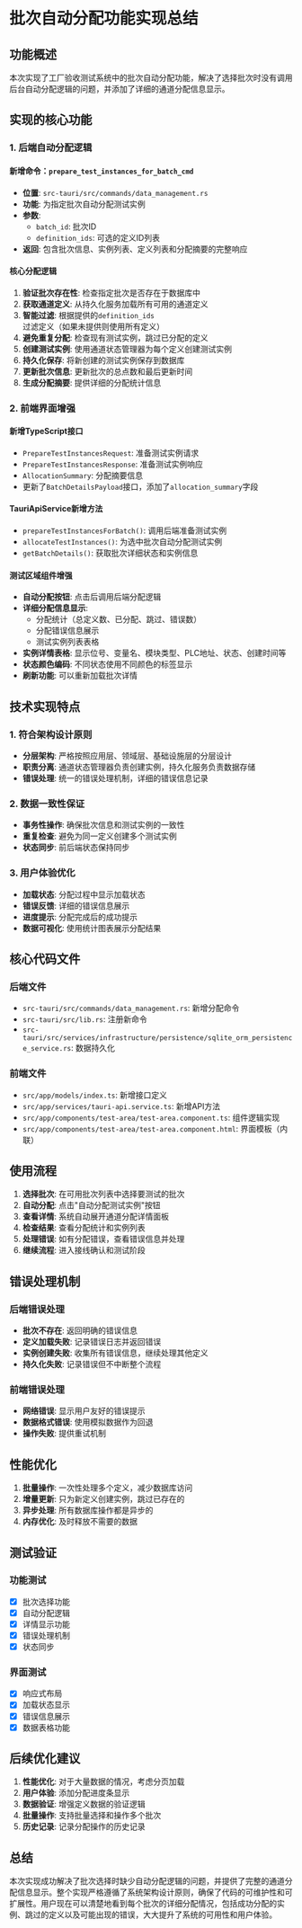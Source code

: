 # 批次自动分配功能实现总结

## 功能概述

本次实现了工厂验收测试系统中的批次自动分配功能，解决了选择批次时没有调用后台自动分配逻辑的问题，并添加了详细的通道分配信息显示。

## 实现的核心功能

### 1. 后端自动分配逻辑

#### 新增命令：`prepare_test_instances_for_batch_cmd`
- **位置**: `src-tauri/src/commands/data_management.rs`
- **功能**: 为指定批次自动分配测试实例
- **参数**: 
  - `batch_id`: 批次ID
  - `definition_ids`: 可选的定义ID列表
- **返回**: 包含批次信息、实例列表、定义列表和分配摘要的完整响应

#### 核心分配逻辑
1. **验证批次存在性**: 检查指定批次是否存在于数据库中
2. **获取通道定义**: 从持久化服务加载所有可用的通道定义
3. **智能过滤**: 根据提供的`definition_ids`过滤定义（如果未提供则使用所有定义）
4. **避免重复分配**: 检查现有测试实例，跳过已分配的定义
5. **创建测试实例**: 使用通道状态管理器为每个定义创建测试实例
6. **持久化保存**: 将新创建的测试实例保存到数据库
7. **更新批次信息**: 更新批次的总点数和最后更新时间
8. **生成分配摘要**: 提供详细的分配统计信息

### 2. 前端界面增强

#### 新增TypeScript接口
- `PrepareTestInstancesRequest`: 准备测试实例请求
- `PrepareTestInstancesResponse`: 准备测试实例响应
- `AllocationSummary`: 分配摘要信息
- 更新了`BatchDetailsPayload`接口，添加了`allocation_summary`字段

#### TauriApiService新增方法
- `prepareTestInstancesForBatch()`: 调用后端准备测试实例
- `allocateTestInstances()`: 为选中批次自动分配测试实例
- `getBatchDetails()`: 获取批次详细状态和实例信息

#### 测试区域组件增强
- **自动分配按钮**: 点击后调用后端分配逻辑
- **详细分配信息显示**: 
  - 分配统计（总定义数、已分配、跳过、错误数）
  - 分配错误信息展示
  - 测试实例列表表格
- **实例详情表格**: 显示位号、变量名、模块类型、PLC地址、状态、创建时间等
- **状态颜色编码**: 不同状态使用不同颜色的标签显示
- **刷新功能**: 可以重新加载批次详情

## 技术实现特点

### 1. 符合架构设计原则
- **分层架构**: 严格按照应用层、领域层、基础设施层的分层设计
- **职责分离**: 通道状态管理器负责创建实例，持久化服务负责数据存储
- **错误处理**: 统一的错误处理机制，详细的错误信息记录

### 2. 数据一致性保证
- **事务性操作**: 确保批次信息和测试实例的一致性
- **重复检查**: 避免为同一定义创建多个测试实例
- **状态同步**: 前后端状态保持同步

### 3. 用户体验优化
- **加载状态**: 分配过程中显示加载状态
- **错误反馈**: 详细的错误信息展示
- **进度提示**: 分配完成后的成功提示
- **数据可视化**: 使用统计图表展示分配结果

## 核心代码文件

### 后端文件
- `src-tauri/src/commands/data_management.rs`: 新增分配命令
- `src-tauri/src/lib.rs`: 注册新命令
- `src-tauri/src/services/infrastructure/persistence/sqlite_orm_persistence_service.rs`: 数据持久化

### 前端文件
- `src/app/models/index.ts`: 新增接口定义
- `src/app/services/tauri-api.service.ts`: 新增API方法
- `src/app/components/test-area/test-area.component.ts`: 组件逻辑实现
- `src/app/components/test-area/test-area.component.html`: 界面模板（内联）

## 使用流程

1. **选择批次**: 在可用批次列表中选择要测试的批次
2. **自动分配**: 点击"自动分配测试实例"按钮
3. **查看详情**: 系统自动展开通道分配详情面板
4. **检查结果**: 查看分配统计和实例列表
5. **处理错误**: 如有分配错误，查看错误信息并处理
6. **继续流程**: 进入接线确认和测试阶段

## 错误处理机制

### 后端错误处理
- **批次不存在**: 返回明确的错误信息
- **定义加载失败**: 记录错误日志并返回错误
- **实例创建失败**: 收集所有错误信息，继续处理其他定义
- **持久化失败**: 记录错误但不中断整个流程

### 前端错误处理
- **网络错误**: 显示用户友好的错误提示
- **数据格式错误**: 使用模拟数据作为回退
- **操作失败**: 提供重试机制

## 性能优化

1. **批量操作**: 一次性处理多个定义，减少数据库访问
2. **增量更新**: 只为新定义创建实例，跳过已存在的
3. **异步处理**: 所有数据库操作都是异步的
4. **内存优化**: 及时释放不需要的数据

## 测试验证

### 功能测试
- [x] 批次选择功能
- [x] 自动分配逻辑
- [x] 详情显示功能
- [x] 错误处理机制
- [x] 状态同步

### 界面测试
- [x] 响应式布局
- [x] 加载状态显示
- [x] 错误信息展示
- [x] 数据表格功能

## 后续优化建议

1. **性能优化**: 对于大量数据的情况，考虑分页加载
2. **用户体验**: 添加分配进度条显示
3. **数据验证**: 增强定义数据的验证逻辑
4. **批量操作**: 支持批量选择和操作多个批次
5. **历史记录**: 记录分配操作的历史记录

## 总结

本次实现成功解决了批次选择时缺少自动分配逻辑的问题，并提供了完整的通道分配信息显示。整个实现严格遵循了系统架构设计原则，确保了代码的可维护性和可扩展性。用户现在可以清楚地看到每个批次的详细分配情况，包括成功分配的实例、跳过的定义以及可能出现的错误，大大提升了系统的可用性和用户体验。 